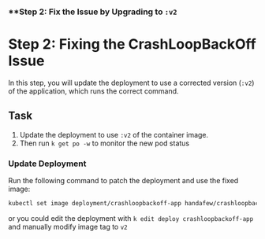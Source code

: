 ### **Step 2: Fix the Issue by Upgrading to `:v2`

# Step 2: Fixing the CrashLoopBackOff Issue

In this step, you will update the deployment to use a corrected version (`:v2`) of the application, which runs the correct command.

## Task

1. Update the deployment to use `:v2` of the container image.
2. Then run `k get po -w` to monitor the new pod status

### Update Deployment

Run the following command to patch the deployment and use the fixed image:

```sh
kubectl set image deployment/crashloopbackoff-app handafew/crashloopbackoff-app:v2
```

or you could edit the deployment with `k edit deploy crashloopbackoff-app` and manually modify image tag to `v2`
